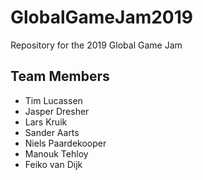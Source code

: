 # GlobalGameJam2019
Repository for the 2019 Global Game Jam

## Team Members

- Tim Lucassen
- Jasper Dresher
- Lars Kruik
- Sander Aarts
- Niels Paardekooper
- Manouk Tehloy
- Feiko van Dijk
